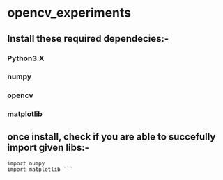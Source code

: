 # opencv_experiments
## Install these required dependecies:-
### Python3.X
### numpy
### opencv
### matplotlib

## once install, check if you are able to succefully import given libs:- 

``` import cv2
import numpy
import matplotlib ```
